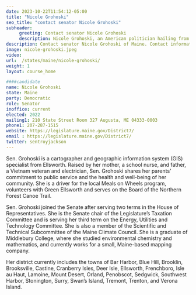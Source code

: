 ```yaml
---
date: 2023-10-22T11:54:12-05:00
title: "Nicole Grohoski"
seo_title: "contact senator Nicole Grohoski"
subheader:
     greeting: Contact senator Nicole Grohoski
     description: Nicole Grohoski, an American politician hailing from Maine, proudly serves as a Democrat representing District 7 in the Maine Senate.
description: Contact senator Nicole Grohoski of Maine. Contact information for Nicole Grohoski includes email address, phone number, and mailing address.
image: nicole-grohoski.jpeg
video:
url:  /states/maine/nicole-grohoski/
weight: 1
layout: course_home

####candidate
name: Nicole Grohoski
state: Maine
party: Democratic
role: Senator
inoffice: current
elected: 2022
mailing1: 210 State Street Room 327 Augusta, ME 04333-0003
phone1: 207-287-1515
website: https://legislature.maine.gov/District7/
email : https://legislature.maine.gov/District7/
twitter: sentroyjackson
---
```


Sen. Grohoski is a cartographer and geographic information system (GIS) specialist from Ellsworth. Raised by her mother, a school nurse, and father, a Vietnam veteran and electrician, Sen. Grohoski shares her parents’ commitment to public service and the health and well-being of her community. She is a driver for the local Meals on Wheels program, volunteers with Green Ellsworth and serves on the Board of the Northern Forest Canoe Trail.

Sen. Grohoski joined the Senate after serving two terms in the House of Representatives. She is the Senate chair of the Legislature’s Taxation Committee and is serving her third term on the Energy, Utilities and Technology Committee. She is also a member of the Scientific and Technical Subcommittee of the Maine Climate Council. She is a graduate of Middlebury College, where she studied environmental chemistry and mathematics, and currently works for a small, Maine-based mapping company.

Her district currently includes the towns of Bar Harbor, Blue Hill, Brooklin, Brooksville, Castine, Cranberry Isles, Deer Isle, Ellsworth, Frenchboro, Isle au Haut, Lamoine, Mount Desert, Orland, Penobscot, Sedgwick, Southwest Harbor, Stonington, Surry, Swan’s Island, Tremont, Trenton, and Verona Island.
